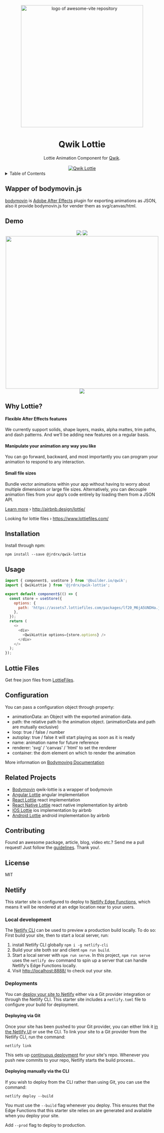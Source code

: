 <p align="center">
  <br>
  <img width="400" src="./assets/qwik-lottie.png" alt="logo of awesome-vite repository">
  <br>
</p>

<h1 align='center'>Qwik Lottie</h1>

<div align='center'>
Lottie Animation Component for <a href='https://github.com/BuilderIO/qwik'>Qwik</a>.
<br><br>
<a href='http://badge.fury.io/js/qwik-lottie'>
<img src='https://badge.fury.io/js/qwik-lottie.svg' alt='Qwik Lottie'>
</a>
</div>

<details>
<summary>Table of Contents</summary>

- [Wapper of bodymovin.js](#wapper-of-bodymovinjs)
- [Demo](#demo)
- [Why Lottie?](#why-lottie)
    - [Flexible After Effects features](#flexible-after-effects-features)
    - [Manipulate your animation any way you like](#manipulate-your-animation-any-way-you-like)
    - [Small file sizes](#small-file-sizes)
- [Installation](#installation)
- [Usage](#usage)
- [Lottie Files](#lottie-files)
- [Configuration](#configuration)
- [Related Projects](#related-projects)
- [Contributing](#contributing)
- [License](#license)
- [Netlify](#netlify)
  - [Local development](#local-development)
  - [Deployments](#deployments)
    - [Deploying via Git](#deploying-via-git)
    - [Deploying manually via the CLI](#deploying-manually-via-the-cli)

</details>

## Wapper of bodymovin.js

[bodymovin](https://github.com/bodymovin/bodymovin) is [Adobe After Effects](http://www.adobe.com/products/aftereffects.html) plugin for exporting animations as JSON, also it provide bodymovin.js for vender them as svg/canvas/html.

## Demo

<p align="center" class="rich-diff-level-zero">
  <img src="./gifs/preview5.gif">
  <img src="./gifs/preview0.gif" >
  <img src="./gifs/preview1.gif" style="width: 500px;">
  <img src="./gifs/preview4.gif">
</p>

## Why Lottie?

#### Flexible After Effects features

We currently support solids, shape layers, masks, alpha mattes, trim paths, and dash patterns. And we’ll be adding new features on a regular basis.

#### Manipulate your animation any way you like

You can go forward, backward, and most importantly you can program your animation to respond to any interaction.

#### Small file sizes

Bundle vector animations within your app without having to worry about multiple dimensions or large file sizes. Alternatively, you can decouple animation files from your app’s code entirely by loading them from a JSON API.

[Learn more](http://airbnb.design/introducing-lottie/) › http://airbnb.design/lottie/

Looking for lottie files › https://www.lottiefiles.com/

## Installation

Install through npm:

```
npm install --save @jrdrx/qwik-lottie
```

## Usage

```js
import { component$, useStore } from '@builder.io/qwik';
import { QwikLottie } from '@jrdrx/qwik-lottie';

export default component$(() => {
  const store = useStore({
    options: {
      path: 'https://assets7.lottiefiles.com/packages/lf20_M6jA5UNDHa.json',
    },
  });
  return (
    <>
      <div>
        <QwikLottie options={store.options} />
      </div>
    </>
  );
});

```

## Lottie Files

Get free json files from [LottieFiles](https://lottiefiles.com/featured).

## Configuration

You can pass a configuration object through property:

- animationData: an Object with the exported animation data.
- path: the relative path to the animation object. (animationData and path are mutually exclusive)
- loop: true / false / number
- autoplay: true / false it will start playing as soon as it is ready
- name: animation name for future reference
- renderer: 'svg' / 'canvas' / 'html' to set the renderer
- container: the dom element on which to render the animation

More information on [Bodymoving Documentation](https://github.com/bodymovin/bodymovin)

## Related Projects

- [Bodymovin](https://github.com/bodymovin/bodymovin) qwik-lottie is a wrapper of bodymovin
- [Angular Lottie](https://github.com/chenqingspring/ng-lottie) angular implementation
- [React Lottie](https://github.com/chenqingspring/react-lottie) react implementation
- [React Native Lottie](https://github.com/airbnb/lottie-react-native) react native implementation by airbnb
- [IOS Lottie](https://github.com/airbnb/lottie-ios) ios implementation by airbnb
- [Android Lottie](https://github.com/airbnb/lottie-android) android implementation by airbnb

## Contributing

Found an awesome package, article, blog, video etc.? Send me a pull request! Just follow the [guidelines](CONTRIBUTING.md). Thank you!.

## License

MIT

## Netlify

This starter site is configured to deploy to [Netlify Edge Functions](https://www.netlify.com/products/edge/), which means it will be rendered at an edge location near to your users.

### Local development

The [Netlify CLI](https://docs.netlify.com/cli/get-started/) can be used to preview a production build locally. To do so: First build your site, then to start a local server, run:

1. install Netlify CLI globally `npm i -g netlify-cli`
2. Build your site both ssr and client `npm run build`.
3. Start a local server with `npm run serve`.
   In this project, `npm run serve` uses the `netlify dev` command to spin up a server that can handle Netlify's Edge Functions locally.
4. Visit [http://localhost:8888/](http://localhost:8888/) to check out your site.

### Deployments

You can [deploy your site to Netlify](https://docs.netlify.com/site-deploys/create-deploys/) either via a Git provider integration or through the Netlify CLI. This starter site includes a `netlify.toml` file to configure your build for deployment.

#### Deploying via Git

Once your site has been pushed to your Git provider, you can either link it [in the Netlify UI](https://app.netlify.com/start) or use the CLI. To link your site to a Git provider from the Netlify CLI, run the command:

```shell
netlify link
```

This sets up [continuous deployment](https://docs.netlify.com/site-deploys/create-deploys/#deploy-with-git) for your site's repo. Whenever you push new commits to your repo, Netlify starts the build process..

#### Deploying manually via the CLI

If you wish to deploy from the CLI rather than using Git, you can use the command:

```shell
netlify deploy --build
```

You must use the `--build` flag whenever you deploy. This ensures that the Edge Functions that this starter site relies on are generated and available when you deploy your site.

Add `--prod` flag to deploy to production.

